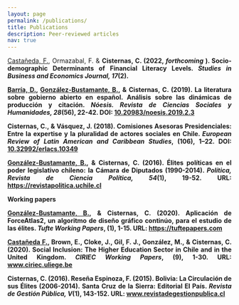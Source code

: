 ```yaml
---
layout: page
permalink: /publications/
title: Publications
description: Peer-reviewed articles
nav: true
---
```


<div class="publications">

<p align="justify"><a href="https://franciscocastaneda.cl/" target="_blank">Castañeda, F.</a>, Ormazabal, F. &amp; <strong>Cisternas, C.<strong> (2022,  <em>forthcoming </em>). Socio-demographic Determinants of Financial Literacy Levels. <em>Studies in Business and Economics Journal, 17</em>(2).</p>

<p align="justify"><a href="https://www.researchgate.net/profile/Diego_Barria_Traverso" target="_blank">Barría, D.</a>, <a href="https://bgonzalezbustamante.com/" target="_blank">González-Bustamante, B.</a>, &amp; <strong>Cisternas, C.</strong> (2019). La literatura sobre gobierno abierto en español. Análisis sobre las dinámicas de producción y citación. <em>Nóesis. Revista de Ciencias Sociales y Humanidades, 28</em>(56), 22-42. DOI: <a href="http://doi.org/10.20983/noesis.2019.2.3" target="_blank"><strong>10.20983/noesis.2019.2.3</strong></a></p>

<p align="justify"><strong>Cisternas, C.</strong>, &amp; Vásquez, J. (2018). Comisiones Asesoras Presidenciales: Entre la expertise y la pluralidad de actores sociales en Chile. <em>European Review of Latin American and Caribbean Studies</em>, (106), 1–22. DOI: <a href="https://doi.org/10.32992/erlacs.10349" target="_blank"><strong>10.32992/erlacs.10349</strong></a></p>

<p align="justify"><a href="https://bgonzalezbustamante.com/" target="_blank">González-Bustamante, B.</a>, &amp; <strong>Cisternas, C.</strong> (2016). Élites políticas en el poder legislativo chileno: la Cámara de Diputados (1990-2014). <em>Política, Revista de Ciencia Política, 54</em>(1), 19-52. URL: <a href="https://revistapolitica.uchile.cl/index.php/RP/article/view/42691" target="_blank"><strong>https://revistapolitica.uchile.cl</strong></a></p>

</div>

<div class="publications">

<p>Working papers</p>

<p align="justify"><a href="https://bgonzalezbustamante.com/" target="_blank">González-Bustamante, B.</a>, &amp; <strong>Cisternas, C.</strong> (2020). Aplicación de ForceAtlas2, un algoritmo de diseño gráfico continúo, para el estudio de las élites. <em>Tufte Working Papers</em>, (1), 1-15. URL: <a href="https://tuftepapers.com/2020/09/aplicacion-de-ForceAtlas2-algoritmo-de-diseno-grafico.html" target="_blank"><strong>https://tuftepapers.com</strong></a></p>

<p align="justify"><a href="https://franciscocastaneda.cl/" target="_blank">Castañeda F.</a>, Brown, E., Cloke, J., Gil, F. J., González, M., &amp; <strong>Cisternas, C.</strong> (2020). Social Inclusion: The Higher Education Sector in Chile and in the United Kingdom. <em>CIRIEC Working Papers</em>, (9), 1-30. URL: <a href="http://www.ciriec.uliege.be/wp-content/uploads/2020/07/WP2020-09.pdf" target="_blank"><strong>www.ciriec.uliege.be</strong></a></p>

<p align="justify"><strong>Cisternas, C.</strong> (2016). Reseña Espinoza, F. (2015). Bolivia: La Circulación de sus Élites (2006-2014). Santa Cruz de la Sierra: Editorial El País. <em>Revista de Gestión Pública, V</em>(1), 143-152. URL: <a href="http://www.revistadegestionpublica.cl/index.php/rgp/article/view/70" target="_blank"><strong>www.revistadegestionpublica.cl</strong></a></p>

</div>
